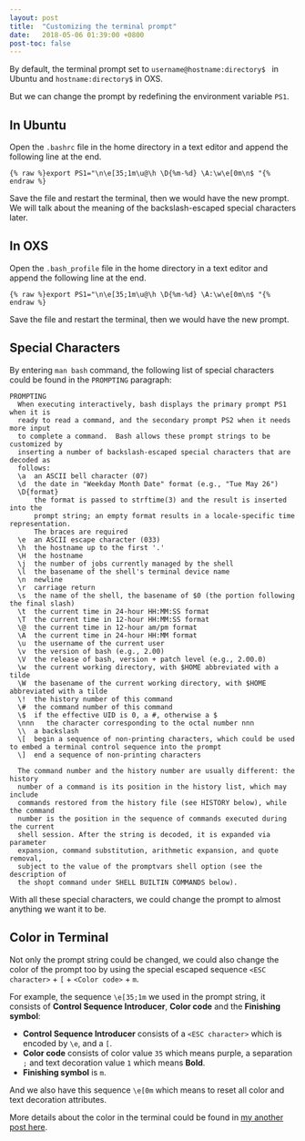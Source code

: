 ```yaml
---
layout: post
title:  "Customizing the terminal prompt"
date:   2018-05-06 01:39:00 +0800
post-toc: false
---
```


By default, the terminal prompt set to ```username@hostname:directory$ ``` in
Ubuntu and ```hostname:directory$``` in OXS.

But we can change the prompt by redefining the environment variable ```PS1```.

## In Ubuntu
Open the ```.bashrc``` file in the home directory in a text editor and append
the following line at the end.
```
{% raw %}export PS1="\n\e[35;1m\u@\h \D{%m-%d} \A:\w\e[0m\n$ "{% endraw %}
```
Save the file and restart the terminal, then we would have the new prompt. We
will talk about the meaning of the backslash-escaped special characters later.

## In OXS
Open the ```.bash_profile``` file in the home directory in a text editor and
append the following line at the end.
```
{% raw %}export PS1="\n\e[35;1m\u@\h \D{%m-%d} \A:\w\e[0m\n$ "{% endraw %}
```
Save the file and restart the terminal, then we would have the new prompt.

## Special Characters
By entering ```man bash``` command, the following list of special characters
could be found in the ```PROMPTING``` paragraph:
```
PROMPTING
  When executing interactively, bash displays the primary prompt PS1 when it is
  ready to read a command, and the secondary prompt PS2 when it needs more input
  to complete a command.  Bash allows these prompt strings to be customized by
  inserting a number of backslash-escaped special characters that are decoded as
  follows:
  \a  an ASCII bell character (07)
  \d  the date in "Weekday Month Date" format (e.g., "Tue May 26")
  \D{format}
      the format is passed to strftime(3) and the result is inserted into the
      prompt string; an empty format results in a locale-specific time representation.
      The braces are required
  \e  an ASCII escape character (033)
  \h  the hostname up to the first '.'
  \H  the hostname
  \j  the number of jobs currently managed by the shell
  \l  the basename of the shell's terminal device name
  \n  newline
  \r  carriage return
  \s  the name of the shell, the basename of $0 (the portion following the final slash)
  \t  the current time in 24-hour HH:MM:SS format
  \T  the current time in 12-hour HH:MM:SS format
  \@  the current time in 12-hour am/pm format
  \A  the current time in 24-hour HH:MM format
  \u  the username of the current user
  \v  the version of bash (e.g., 2.00)
  \V  the release of bash, version + patch level (e.g., 2.00.0)
  \w  the current working directory, with $HOME abbreviated with a tilde
  \W  the basename of the current working directory, with $HOME abbreviated with a tilde
  \!  the history number of this command
  \#  the command number of this command
  \$  if the effective UID is 0, a #, otherwise a $
  \nnn   the character corresponding to the octal number nnn
  \\  a backslash
  \[  begin a sequence of non-printing characters, which could be used to embed a terminal control sequence into the prompt
  \]  end a sequence of non-printing characters

  The command number and the history number are usually different: the history
  number of a command is its position in the history list, which may include
  commands restored from the history file (see HISTORY below), while the command
  number is the position in the sequence of commands executed during the current
  shell session. After the string is decoded, it is expanded via parameter
  expansion, command substitution, arithmetic expansion, and quote removal,
  subject to the value of the promptvars shell option (see the description of
  the shopt command under SHELL BUILTIN COMMANDS below).
```
With all these special characters, we could change the prompt to almost anything
we want it to be.

## Color in Terminal
Not only the prompt string could be changed,
we could also change the color of the prompt too by using the special escaped
sequence ```<ESC character>``` + ```[``` + ```<Color code>``` + ```m```.

For example, the sequence ```\e[35;1m``` we used in the prompt string, it consists
of **Control Sequence Introducer**, **Color code** and the **Finishing symbol**:
* **Control Sequence Introducer** consists of a ```<ESC character>``` which is encoded
by ```\e```, and a ```[```.
* **Color code** consists of color value ```35``` which means purple, a separation ```;```
and text decoration value ```1``` which means **Bold**.
* **Finishing symbol** is ```m```.

And we also have this sequence ```\e[0m``` which means to reset all color
and text decoration attributes.

More details about the color in the terminal could be found in
[my another post here](/2018/05/07/ANSI-escape-code-color-in-the-terminal.html).
